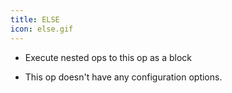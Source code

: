 ```yaml
---
title: ELSE
icon: else.gif
---
```


* Execute nested ops to this op as a block

* This op doesn't have any configuration options.
